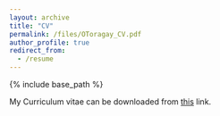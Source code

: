 ```yaml
---
layout: archive
title: "CV"
permalink: /files/OToragay_CV.pdf
author_profile: true
redirect_from:
  - /resume
---
```


{% include base_path %}

My Curriculum vitae can be downloaded from [this](/files/OToragay_CV.pdf) link.
